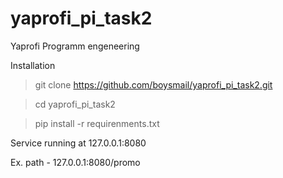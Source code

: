 # yaprofi_pi_task2
Yaprofi Programm engeneering

Installation

> git clone https://github.com/boysmail/yaprofi_pi_task2.git

> cd yaprofi_pi_task2

> pip install -r requirenments.txt


Service running at 127.0.0.1:8080

Ex. path - 127.0.0.1:8080/promo
